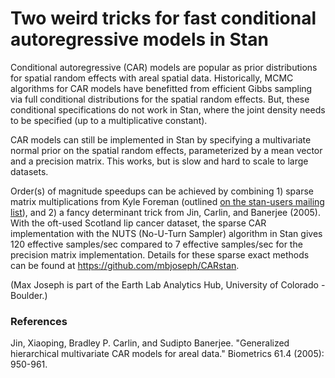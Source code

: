 Two weird tricks for fast conditional autoregressive models in Stan
===================================================================

Conditional autoregressive (CAR) models are popular as prior distributions for spatial random effects with areal spatial data. 
Historically, MCMC algorithms for CAR models have benefitted from efficient Gibbs sampling via full conditional distributions for the spatial random effects. 
But, these conditional specifications do not work in Stan, where the joint density needs to be specified (up to a multiplicative constant).

CAR models can still be implemented in Stan by specifying a multivariate normal prior on the spatial random effects, parameterized by a mean vector and a precision matrix. 
This works, but is slow and hard to scale to large datasets. 

Order(s) of magnitude speedups can be achieved by combining 1) sparse matrix multiplications from Kyle Foreman (outlined [on the stan-users mailing list](https://groups.google.com/d/topic/stan-users/M7T7EIlyhoo/discussion)), and 2) a fancy determinant trick from Jin, Carlin, and Banerjee (2005). 
With the oft-used Scotland lip cancer dataset, the sparse CAR implementation with the NUTS (No-U-Turn Sampler) algorithm in Stan gives 120 effective samples/sec compared to 7 effective samples/sec for the precision matrix implementation.
Details for these sparse exact methods can be found at https://github.com/mbjoseph/CARstan.

(Max Joseph is part of the Earth Lab Analytics Hub, University of Colorado - Boulder.)

### References

Jin, Xiaoping, Bradley P. Carlin, and Sudipto Banerjee. "Generalized hierarchical multivariate CAR models for areal data." Biometrics 61.4 (2005): 950-961.
